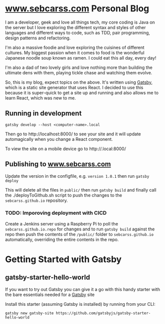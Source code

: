 # www.sebcarss.com Personal Blog
I am a developer, geek and love all things tech, my core coding is Java on the server but 
I love exploring the different syntax and styles of other languages and different ways to 
code, such as TDD, pair programming, design patterns and refactoring. 

I'm also a massive foodie and love exploring the cuisines of different cultures. My biggest
passion when it comes to food is the wonderful Japanese noodle soup known as ramen. I could
eat this all day, every day!

I'm also a dad of two lovely girls and love nothing more than building the ultimate dens
with them, playing tickle chase and watching them evolve. 

So, this is my blog, expect topics on the above. It's written using [Gatsby](https://www.gatsbyjs.org/), 
which is a static site generator that uses React. I decided to use this because it is super-quick
to get a site up and running and also allows me to learn React, which was new to me. 


## Running in development
`gatsby develop --host <computer-name>.local`

Then go to http://localhost:8000/ to see your site and it will update automagically when you change a 
React component.

To view the site on a mobile device go to http://<computer-name>.local:8000/

## Publishing to www.sebcarss.com
Update the version in the configfile, e.g. `version 1.0.1` then run `gatsby deploy`

This will delete all the files in `public/` then run `gatsby build` and finally call the
./deployToGithub.sh script to push the changes to the `sebcarss.github.io` repository.

### TODO: Imporoving deployment with CICD
Create a Jenkins server using a Raspberry Pi to poll the `sebcarss.github.io.repo` for changes and to 
run `gatsby build` against the repo then push the contents of the `/public/` folder to `sebcarss.github.io`
automatically, overriding the entire contents in the repo. 

# Getting Started with Gatsby
## gatsby-starter-hello-world
If you want to try out Gatsby you can give it a go with this handy starter with the bare 
essentials needed for a [Gatsby](https://www.gatsbyjs.org/) site

Install this starter (assuming Gatsby is installed) by running from your CLI:
```
gatsby new gatsby-site https://github.com/gatsbyjs/gatsby-starter-hello-world
```
